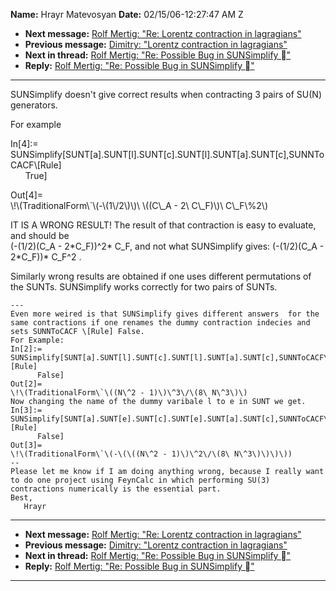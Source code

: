 **Name:** Hrayr Matevosyan
**Date:** 02/15/06-12:27:47 AM Z

  - **Next message:** [Rolf Mertig: "Re: Lorentz contraction in
    lagragians"](0348.html)
  - **Previous message:** [Dimitry: "Lorentz contraction in
    lagragians"](0346.html)
  - **Next in thread:** [Rolf Mertig: "Re: Possible Bug in SUNSimplify
    &#24;"](0349.html)
  - **Reply:** [Rolf Mertig: "Re: Possible Bug in SUNSimplify
    &#24;"](0349.html)

-----

SUNSimplify doesn't give correct results when contracting 3 pairs of
SU(N) generators.  

For example  

In[4]:=  
SUNSimplify[SUNT[a].SUNT[l].SUNT[c].SUNT[l].SUNT[a].SUNT[c],SUNNToCACF\\[Rule]  
      True]  

Out[4]=  
\\\!\\(TraditionalForm\\\`\\(-\\(1\\/2\\)\\)\\ \\((C\\\_A - 2\\
C\\\_F)\\)\\ C\\\_F\\%2\\)  

IT IS A WRONG RESULT\! The result of that contraction is easy to
evaluate, and should be  
(-(1/2)(C\_A - 2\*C\_F))^2\* C\_F, and not what SUNSimplify gives:
(-(1/2)(C\_A - 2\*C\_F))\* C\_F^2 .  

Similarly wrong results are obtained if one uses different permutations
of the SUNTs. SUNSimplify works correctly for two pairs of SUNTs.  

    ---
    Even more weired is that SUNSimplify gives different answers  for the same contractions if one renames the dummy contraction indecies and sets SUNNToCACF \[Rule] False. 
    For Example:
    In[2]:=
    SUNSimplify[SUNT[a].SUNT[l].SUNT[c].SUNT[l].SUNT[a].SUNT[c],SUNNToCACF\[Rule]
          False]
    Out[2]=
    \!\(TraditionalForm\`\((N\^2 - 1)\)\^3\/\(8\ N\^3\)\)
    Now changing the name of the dummy varibale l to e in SUNT we get.
    In[3]:=
    SUNSimplify[SUNT[a].SUNT[e].SUNT[c].SUNT[e].SUNT[a].SUNT[c],SUNNToCACF\[Rule]
          False]
    Out[3]=
    \!\(TraditionalForm\`\(-\(\((N\^2 - 1)\)\^2\/\(8\ N\^3\)\)\)\))
    --
    Please let me know if I am doing anything wrong, because I really want to do one project using FeynCalc in which performing SU(3) contractions numerically is the essential part.
    Best,
       Hrayr

-----

  - **Next message:** [Rolf Mertig: "Re: Lorentz contraction in
    lagragians"](0348.html)
  - **Previous message:** [Dimitry: "Lorentz contraction in
    lagragians"](0346.html)
  - **Next in thread:** [Rolf Mertig: "Re: Possible Bug in SUNSimplify
    &#24;"](0349.html)
  - **Reply:** [Rolf Mertig: "Re: Possible Bug in SUNSimplify
    &#24;"](0349.html)

-----

